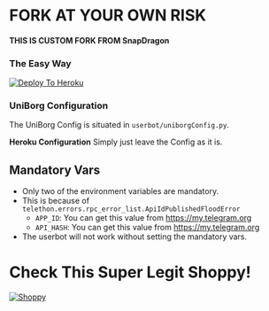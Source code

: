 # FORK AT YOUR OWN RISK
#### THIS IS CUSTOM FORK FROM SnapDragon
### The Easy Way

[![Deploy To Heroku](https://www.herokucdn.com/deploy/button.svg)](https://heroku.com/deploy)


### UniBorg Configuration

The UniBorg Config is situated in `userbot/uniborgConfig.py`.

**Heroku Configuration**
Simply just leave the Config as it is.

## Mandatory Vars

- Only two of the environment variables are mandatory.
- This is because of `telethon.errors.rpc_error_list.ApiIdPublishedFloodError`
    - `APP_ID`:   You can get this value from https://my.telegram.org
    - `API_HASH`:   You can get this value from https://my.telegram.org
- The userbot will not work without setting the mandatory vars.

# Check This Super Legit Shoppy!

[![Shoppy](https://www.smartebusiness.co.uk/integrations/assets/software_logos/selly.png)](https://shoppy.gg/@The_Killer_Bob)
